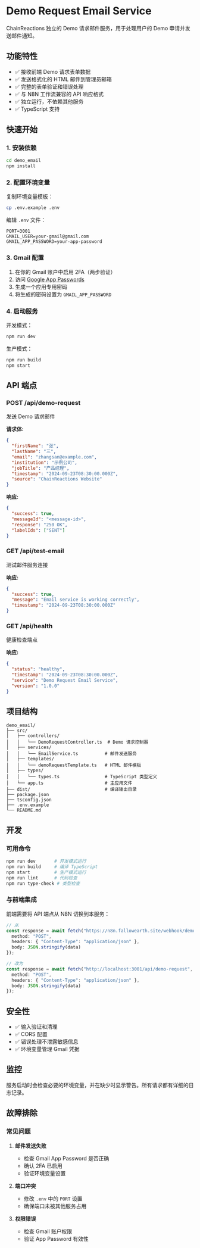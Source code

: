 # Demo Request Email Service

ChainReactions 独立的 Demo 请求邮件服务，用于处理用户的 Demo 申请并发送邮件通知。

## 功能特性

- ✅ 接收前端 Demo 请求表单数据
- ✅ 发送格式化的 HTML 邮件到管理员邮箱
- ✅ 完整的表单验证和错误处理
- ✅ 与 N8N 工作流兼容的 API 响应格式
- ✅ 独立运行，不依赖其他服务
- ✅ TypeScript 支持

## 快速开始

### 1. 安装依赖

```bash
cd demo_email
npm install
```

### 2. 配置环境变量

复制环境变量模板：
```bash
cp .env.example .env
```

编辑 `.env` 文件：
```env
PORT=3001
GMAIL_USER=your-gmail@gmail.com
GMAIL_APP_PASSWORD=your-app-password
```

### 3. Gmail 配置

1. 在你的 Gmail 账户中启用 2FA（两步验证）
2. 访问 [Google App Passwords](https://myaccount.google.com/apppasswords)
3. 生成一个应用专用密码
4. 将生成的密码设置为 `GMAIL_APP_PASSWORD`

### 4. 启动服务

开发模式：
```bash
npm run dev
```

生产模式：
```bash
npm run build
npm start
```

## API 端点

### POST /api/demo-request

发送 Demo 请求邮件

**请求体:**
```json
{
  "firstName": "张",
  "lastName": "三",
  "email": "zhangsan@example.com",
  "institution": "示例公司",
  "jobTitle": "产品经理",
  "timestamp": "2024-09-23T08:30:00.000Z",
  "source": "ChainReactions Website"
}
```

**响应:**
```json
{
  "success": true,
  "messageId": "<message-id>",
  "response": "250 OK",
  "labelIds": ["SENT"]
}
```

### GET /api/test-email

测试邮件服务连接

**响应:**
```json
{
  "success": true,
  "message": "Email service is working correctly",
  "timestamp": "2024-09-23T08:30:00.000Z"
}
```

### GET /api/health

健康检查端点

**响应:**
```json
{
  "status": "healthy",
  "timestamp": "2024-09-23T08:30:00.000Z",
  "service": "Demo Request Email Service",
  "version": "1.0.0"
}
```

## 项目结构

```
demo_email/
├── src/
│   ├── controllers/
│   │   └── DemoRequestController.ts  # Demo 请求控制器
│   ├── services/
│   │   └── EmailService.ts          # 邮件发送服务
│   ├── templates/
│   │   └── demoRequestTemplate.ts   # HTML 邮件模板
│   ├── types/
│   │   └── types.ts                 # TypeScript 类型定义
│   └── app.ts                       # 主应用文件
├── dist/                            # 编译输出目录
├── package.json
├── tsconfig.json
├── .env.example
└── README.md
```

## 开发

### 可用命令

```bash
npm run dev       # 开发模式运行
npm run build     # 编译 TypeScript
npm start         # 生产模式运行
npm run lint      # 代码检查
npm run type-check # 类型检查
```

### 与前端集成

前端需要将 API 端点从 N8N 切换到本服务：

```typescript
// 从
const response = await fetch("https://n8n.fallowearth.site/webhook/demo-request", {
  method: "POST",
  headers: { "Content-Type": "application/json" },
  body: JSON.stringify(data)
});

// 改为
const response = await fetch("http://localhost:3001/api/demo-request", {
  method: "POST",
  headers: { "Content-Type": "application/json" },
  body: JSON.stringify(data)
});
```

## 安全性

- ✅ 输入验证和清理
- ✅ CORS 配置
- ✅ 错误处理不泄露敏感信息
- ✅ 环境变量管理 Gmail 凭据

## 监控

服务启动时会检查必要的环境变量，并在缺少时显示警告。所有请求都有详细的日志记录。

## 故障排除

### 常见问题

1. **邮件发送失败**
   - 检查 Gmail App Password 是否正确
   - 确认 2FA 已启用
   - 验证环境变量设置

2. **端口冲突**
   - 修改 `.env` 中的 `PORT` 设置
   - 确保端口未被其他服务占用

3. **权限错误**
   - 检查 Gmail 账户权限
   - 验证 App Password 有效性